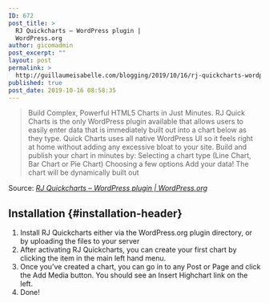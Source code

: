 ```yaml
---
ID: 672
post_title: >
  RJ Quickcharts – WordPress plugin |
  WordPress.org
author: gicomadmin
post_excerpt: ""
layout: post
permalink: >
  http://guillaumeisabelle.com/blogging/2019/10/16/rj-quickcharts-wordpress-plugin-wordpress-org/
published: true
post_date: 2019-10-16 08:58:35
---
```

> Build Complex, Powerful HTML5 Charts in Just Minutes. RJ Quick Charts is the only WordPress plugin available that allows users to easily enter data that is immediately built out into a chart below as they type. Quick Charts uses all native WordPress UI so it feels right at home without adding any excessive bloat to your site. Build and publish your chart in minutes by: Selecting a chart type (Line Chart, Bar Chart or Pie Chart) Choosing a few options Add your data! The chart will be dynamically built out

Source: *[RJ Quickcharts – WordPress plugin | WordPress.org][1]*

<!-- wp:heading -->

## Installation {#installation-header}

<!-- /wp:heading -->

<!-- wp:list {"ordered":true} -->

1.  Install RJ Quickcharts either via the WordPress.org plugin directory, or by uploading the files to your server
2.  After activating RJ Quickcharts, you can create your first chart by clicking the item in the main left hand menu.
3.  Once you’ve created a chart, you can go in to any Post or Page and click the Add Media button. You should see an Insert Highchart link on the left.
4.  Done!

<!-- /wp:list -->

 [1]: https://wordpress.org/plugins/rj-quickcharts/